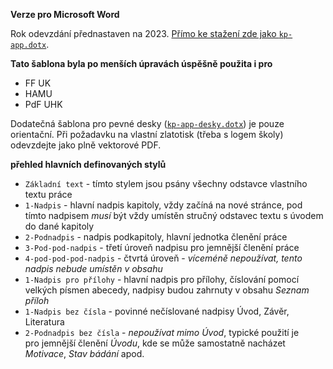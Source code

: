 **Verze pro Microsoft Word**

Rok odevzdání přednastaven na 2023. [Přímo ke stažení zde jako
`kp-app.dotx`](./kp-app.dotx).

**Tato šablona byla po menších úpravách úspěšně použita i&nbsp;pro**
* FF UK
* HAMU
* PdF UHK

Dodatečná šablona pro pevné desky ([`kp-app-desky.dotx`](./kp-app-desky)) je
pouze orientační. Při&nbsp;požadavku na&nbsp;vlastní zlatotisk (třeba
s&nbsp;logem školy) odevzdejte jako plně vektorové PDF.

**přehled hlavních definovaných stylů**

* `Základní text` - tímto stylem jsou psány všechny odstavce vlastního textu
práce
* `1-Nadpis` - hlavní nadpis kapitoly, vždy začíná na nové stránce, pod tímto
nadpisem *musí* být vždy umístěn stručný odstavec textu s&nbsp;úvodem do dané
kapitoly
* `2-Podnadpis` - nadpis podkapitoly, hlavní jednotka členění práce
* `3-Pod-pod-nadpis` - třetí úroveň nadpisu pro&nbsp;jemnější členění práce
* `4-pod-pod-pod-nadpis` - čtvrtá úroveň - *víceméně nepoužívat, tento nadpis
nebude umístěn v&nbsp;obsahu*
* `1-Nadpis pro přílohy` - hlavní nadpis pro přílohy, číslování pomocí velkých
písmen abecedy, nadpisy budou zahrnuty v&nbsp;obsahu *Seznam příloh*
* `1-Nadpis bez čísla` - povinné nečíslované nadpisy Úvod, Závěr, Literatura
* `2-Podnadpis bez čísla` - *nepoužívat mimo Úvod*, typické použití je
pro&nbsp;jemnější členění *Úvodu*, kde se může samostatně nacházet *Motivace*,
*Stav bádání* apod.
